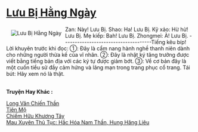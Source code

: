 <a href="https://truyenwiki.net/luu-bi-hang-ngay.36237/" title="Lưu Bị Hằng Ngày"><h1>Lưu Bị Hằng Ngày</h1></a><div style="display:table"><img align="right" style="float: left; padding: 10px;" src="https://truyenwiki.net/a/img/str/src/36237.jpg" alt="Lưu Bị Hằng Ngày">Zan: Này! Lưu Bị. Shao: Ha! Lưu Bị. Kỹ xảo: Hừ hừ! Lưu Bị. Mẹ kiếp: Bah! Lưu Bị. Zhongmei: À! Lưu Bị. -------------------------------------Tiếng kêu bíp! Lời khuyên trước khi đọc: ①: Đây là cẩm nang hành nghề thanh niên dành cho những người thừa kế của vĩ nhân. ②: Đây là nhật ký tăng trưởng được viết bằng tiếng bản địa với các ký tự được giảm bớt. ③: Về cơ bản đây là một cuốn tiểu sử đầy cảm hứng và lãng mạn trong trang phục cổ trang. Tái bút: Hãy xem nó là thật.</div><p><br><b>Truyện Hay Khác :</b></p><a href="https://truyenwiki.net/long-van-chien-than.36250/" alt="Long Văn Chiến Thần">Long Văn Chiến Thần</a><br/><a href="https://github.com/nownovels/topcv/tree/master/truyenhay/36661" alt="Tiên Mộ">Tiên Mộ</a><br/><a href="https://sangtacviet.wordpress.com/2020/10/22/chiem-huu-khuong-tay/" alt="Chiếm Hữu Khương Tây">Chiếm Hữu Khương Tây</a><br/><a href="https://github.com/nownovels/topcv/tree/master/truyenhay/35778" alt="Mau Xuyên Thủ Tục: Hắc Hóa Nam Thần, Hung Hăng Liêu">Mau Xuyên Thủ Tục: Hắc Hóa Nam Thần, Hung Hăng Liêu</a><br/>